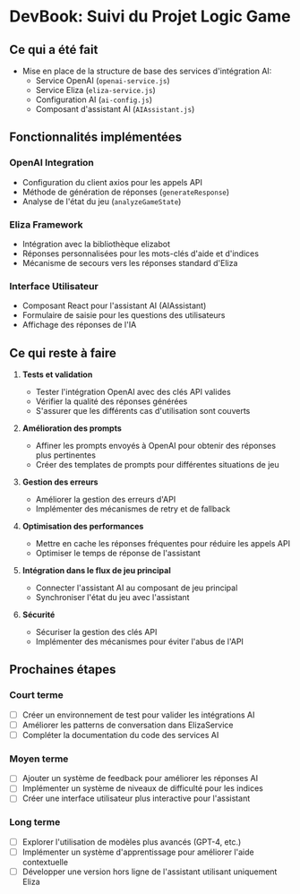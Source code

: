 # DevBook: Suivi du Projet Logic Game

## Ce qui a été fait

- Mise en place de la structure de base des services d'intégration AI:
  - Service OpenAI (`openai-service.js`)
  - Service Eliza (`eliza-service.js`) 
  - Configuration AI (`ai-config.js`)
  - Composant d'assistant AI (`AIAssistant.js`)

## Fonctionnalités implémentées

### OpenAI Integration
- Configuration du client axios pour les appels API
- Méthode de génération de réponses (`generateResponse`)
- Analyse de l'état du jeu (`analyzeGameState`)

### Eliza Framework
- Intégration avec la bibliothèque elizabot
- Réponses personnalisées pour les mots-clés d'aide et d'indices
- Mécanisme de secours vers les réponses standard d'Eliza

### Interface Utilisateur
- Composant React pour l'assistant AI (AIAssistant)
- Formulaire de saisie pour les questions des utilisateurs
- Affichage des réponses de l'IA

## Ce qui reste à faire

1. **Tests et validation**
   - Tester l'intégration OpenAI avec des clés API valides
   - Vérifier la qualité des réponses générées
   - S'assurer que les différents cas d'utilisation sont couverts

2. **Amélioration des prompts**
   - Affiner les prompts envoyés à OpenAI pour obtenir des réponses plus pertinentes
   - Créer des templates de prompts pour différentes situations de jeu

3. **Gestion des erreurs**
   - Améliorer la gestion des erreurs d'API
   - Implémenter des mécanismes de retry et de fallback

4. **Optimisation des performances**
   - Mettre en cache les réponses fréquentes pour réduire les appels API
   - Optimiser le temps de réponse de l'assistant

5. **Intégration dans le flux de jeu principal**
   - Connecter l'assistant AI au composant de jeu principal
   - Synchroniser l'état du jeu avec l'assistant

6. **Sécurité**
   - Sécuriser la gestion des clés API
   - Implémenter des mécanismes pour éviter l'abus de l'API

## Prochaines étapes

### Court terme
- [ ] Créer un environnement de test pour valider les intégrations AI
- [ ] Améliorer les patterns de conversation dans ElizaService
- [ ] Compléter la documentation du code des services AI

### Moyen terme
- [ ] Ajouter un système de feedback pour améliorer les réponses AI
- [ ] Implémenter un système de niveaux de difficulté pour les indices
- [ ] Créer une interface utilisateur plus interactive pour l'assistant

### Long terme
- [ ] Explorer l'utilisation de modèles plus avancés (GPT-4, etc.)
- [ ] Implémenter un système d'apprentissage pour améliorer l'aide contextuelle
- [ ] Développer une version hors ligne de l'assistant utilisant uniquement Eliza
